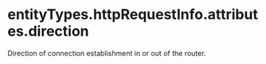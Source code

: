 # entityTypes.httpRequestInfo.attributes.direction

Direction of connection establishment in or out of the router.


